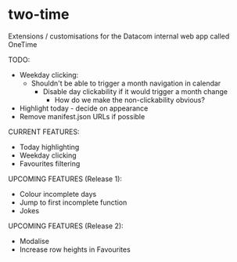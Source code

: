 # two-time
Extensions / customisations for the Datacom internal web app called OneTime


TODO:
- Weekday clicking:
  - Shouldn't be able to trigger a month navigation in calendar
    - Disable day clickability if it would trigger a month change
      - How do we make the non-clickability obvious?
- Highlight today - decide on appearance
- Remove manifest.json URLs if possible


CURRENT FEATURES:
- Today highlighting
- Weekday clicking
- Favourites filtering


UPCOMING FEATURES (Release 1):
* Colour incomplete days
* Jump to first incomplete function
* Jokes	


UPCOMING FEATURES (Release 2):
* Modalise
* Increase row heights in Favourites
